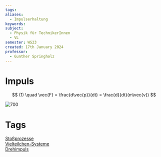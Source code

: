 ```yaml
---
tags: 
aliases:
  - Impulserhaltung
keywords: 
subject:
  - Physik für TechnikerInnen
  - VL
semester: WS23
created: 17th January 2024
professor:
  - Gunther Springholz
---
```

 

# Impuls

$$
(1) \quad \vec{F} = \frac{d\vec{p}}{dt} = \frac{d}{dt}(m\vec{v})
$$

![700](Pasted%20image%2020240117123718.png)

# Tags

[Stoßprozesse](Stoßprozesse.md)  
[Vielteilchen-Systeme](Vielteilchen-Systeme.md)  
[Drehimpuls](Drehimpuls.md)

